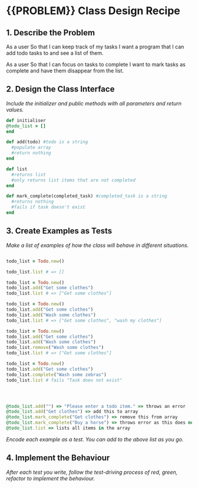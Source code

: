 # {{PROBLEM}} Class Design Recipe

## 1. Describe the Problem

As a user
So that I can keep track of my tasks
I want a program that I can add todo tasks to and see a list of them.

As a user
So that I can focus on tasks to complete
I want to mark tasks as complete and have them disappear from the list.

## 2. Design the Class Interface



_Include the initializer and public methods with all parameters and return values._

```ruby
def initialiser
@todo_list = []
end

def add(todo) #todo is a string
  #populate array
  #return nothing 
end

def list
  #returns list 
  #only returns list items that are not completed
end

def mark_complete(completed_task) #completed_task is a string
  #returns nothing
  #fails if task doesn't exist
end
```

## 3. Create Examples as Tests

 
_Make a list of examples of how the class will behave in different situations._

```ruby

todo_list = Todo.new()

todo_list.list # => []

todo_list = Todo.new()
todo_list.add("Get some clothes")
todo_list.list # => ["Get some clothes"]

todo_list = Todo.new()
todo_list.add("Get some clothes")
todo_list.add("Wash some clothes")
todo_list.list # => ["Get some clothes", "wash my clothes"]

todo_list = Todo.new()
todo_list.add("Get some clothes")
todo_list.add("Wash some clothes")
todo_list.remove("Wash some clothes")
todo_list.list # => ["Get some clothes"]

todo_list = Todo.new()
todo_list.add("Get some clothes")
todo_list.complete("Wash some zebras")
todo_list.list # fails "Task does not exist"




@todo_list.add("") => "Please enter a todo item." => throws an error
@todo_list.add("Get clothes") => add this to array
@todo_list.mark_complete("Get clothes") => remove this from array
@todo_list.mark_complete("Buy a horse") => throws error as this does not exist
@todo_list.list => lists all items in the array


```

_Encode each example as a test. You can add to the above list as you go._

## 4. Implement the Behaviour

_After each test you write, follow the test-driving process of red, green, refactor to implement the behaviour._



